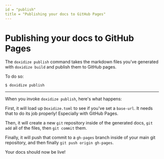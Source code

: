 ```yaml
---
id = "publish"
title = "Publishing your docs to GitHub Pages"
---
```

# Publishing your docs to GitHub Pages

The `doxidize publish` command takes the markdown files you've generated
with `doxidize build` and publish them to GitHub pages.

To do so:

```shell
$ doxidize publish
```

--------------------------------

When you invoke `doxidize publish`, here's what happens:

First, it will load up `Doxidize.toml` to see if you've set a `base-url`. It
needs that to do its job properly! Especially with GitHub Pages.

Then, it will create a new `git` repository inside of the generated docs,
`git add` all of the files, then `git commit` them.

Finally, it will push that commit to a `gh-pages` branch inside of your
main git repository, and then finally `git push origin gh-pages`.

Your docs should now be live!

